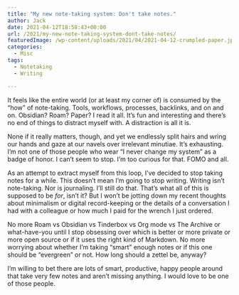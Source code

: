 ```yaml
---
title: "My new note-taking system: Don't take notes."
author: Jack
date: 2021-04-12T18:58:43+00:00
url: /2021/my-new-note-taking-system-dont-take-notes/
featuredImage: /wp-content/uploads/2021/04/2021-04-12-crumpled-paper.jpg
categories:
  - Misc
tags:
  - Notetaking
  - Writing

---
```

<!--kg-card-begin: html-->It feels like the entire world (or at least my corner of) is consumed by the &#8220;how&#8221; of note-taking. Tools, workflows, processes, backlinks, and on and on. Obsidian? Roam? Paper? I read it all. It&#8217;s fun and interesting and there&#8217;s no end of things to distract myself with. A distraction is all it is.

None if it really matters, though, and yet we endlessly split hairs and wring our hands and gaze at our navels over irrelevant minutiae. It&#8217;s exhausting. I&#8217;m not one of those people who wear &#8220;I never change my system&#8221; as a badge of honor. I can&#8217;t seem to stop. I&#8217;m too curious for that. FOMO and all.

As an attempt to extract myself from this loop, I&#8217;ve decided to stop taking notes for a while. This doesn&#8217;t mean I&#8217;m going to stop writing. Writing isn&#8217;t note-taking. Nor is journaling. I&#8217;ll still do that. That&#8217;s what all of this is supposed to be _for_, isn&#8217;t it? But I won&#8217;t be jotting down my recent thoughts about minimalism or digital record-keeping or the details of a conversation I had with a colleague or how much I paid for the wrench I just ordered.

No more Roam vs Obsidian vs Tinderbox vs Org mode vs The Archive or what-have-you until I stop obsessing over which is better or more private or more open source or if it uses the right kind of Markdown. No more worrying about whether I&#8217;m taking &#8220;smart&#8221; enough notes or if this one should be &#8220;evergreen&#8221; or not. How long should a zettel be, anyway?

I&#8217;m willing to bet there are lots of smart, productive, happy people around that take very few notes and aren&#8217;t missing anything. I would love to be one of those people.

<!--kg-card-end: html-->